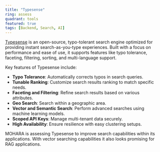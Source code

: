 ```yaml
---
title: "Typesense"
ring: assess
quadrant: tools
featured: true
tags: [Backend, Search, AI]
---
```


[Typesense](https://typesense.org/) is an open-source, typo-tolerant search engine optimized for providing instant search-as-you-type experiences. Built with a focus on performance and ease of use, it supports features like typo tolerance, faceting, filtering, sorting, and multi-language support.

Key features of Typesense include:

- **Typo Tolerance**: Automatically corrects typos in search queries.
- **Tunable Ranking**: Customize search results ranking to match specific needs.
- **Faceting and Filtering**: Refine search results based on various attributes.
- **Geo Search**: Search within a geographic area.
- **Vector and Semantic Search**: Perform advanced searches using machine learning models.
- **Scoped API Keys**: Manage multi-tenant data securely.
- **High Availability**: Ensure resilience with easy clustering setups.

MOHARA is assessing Typesense to improve search capabilities within its applications. With vector searching capabilities it also looks promising for RAG applications.

